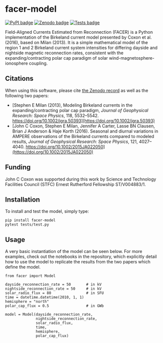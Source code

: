# facer-model

[![PyPI badge](https://badge.fury.io/py/facer-model.svg)](https://badge.fury.io/py/facer-model)
[![Zenodo badge](https://zenodo.org/badge/665918230.svg)](https://doi.org/10.5281/zenodo.15731338)
[![Tests badge](https://github.com/johncoxon/birkeland-model/actions/workflows/tests.yaml/badge.svg)](https://github.com/johncoxon/birkeland-model/actions/workflows/tests.yaml)

Field-Aligned Currents Estimated from Reconnection (FACER) is a Python implementation of the Birkeland current model presented by Coxon et al. (2016), based on Milan (2013). It is a simple mathematical model of the region 1 and 2 Birkeland current system intensities for differing dayside and nightside magnetic reconnection rates, consistent with the expanding/contracting polar cap paradigm of solar wind-magnetosphere-ionosphere coupling.

## Citations

When using this software, please cite [the Zenodo record](https://doi.org/10.5281/zenodo.15731338) as well as the following two papers:

- [Stephen E Milan (2013), Modeling Birkeland currents in the expanding/contracting polar cap paradigm, _Journal of Geophysical Research: Space Physics_, 118, 5532–5542. https://doi.org/10.1002/jgra.50393](https://doi.org/10.1002/jgra.50393)
- [John C Coxon, Stephen E Milan, Jennifer A Carter, Lasse BN Clausen, Brian J Anderson & Haje Korth (2016). Seasonal and diurnal variations in AMPERE observations of the Birkeland currents compared to modeled results, _Journal of Geophysical Research: Space Physics_, 121, 4027–4040. https://doi.org/10.1002/2015JA022050](https://doi.org/10.1002/2015JA022050)

## Funding

John C Coxon was supported during this work by Science and Technology Facilities Council (STFC) Ernest Rutherford Fellowship ST/V004883/1.

## Installation

To install and test the model, simply type:

```
pip install facer-model
pytest tests/test.py
```

## Usage

A very basic instantiation of the model can be seen below. For more examples, check out the notebooks in the repository, which explicitly detail how to use the model to replicate the results from the two papers which define the model.
```
from facer import Model

dayside_reconnection_rate = 50       # in kV
nightside_reconnection_rate = 50     # in kV
solar_radio_flux = 80                # in SFU
time = datetime.datetime(2010, 1, 1)
hemisphere = "north"
polar_cap_flux = 0.5                 # in GWb

model = Model(dayside_reconnection_rate,
              nightside_reconnection_rate,
              solar_radio_flux,
              time,
              hemisphere,
              polar_cap_flux)
```
